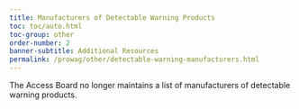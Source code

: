 ```yaml
---
title: Manufacturers of Detectable Warning Products
toc: toc/auto.html
toc-group: other
order-number: 2
banner-subtitle: Additional Resources
permalink: /prowag/other/detectable-warning-manufacturers.html
---
```

The Access Board no longer maintains a list of manufacturers of detectable warning products.
